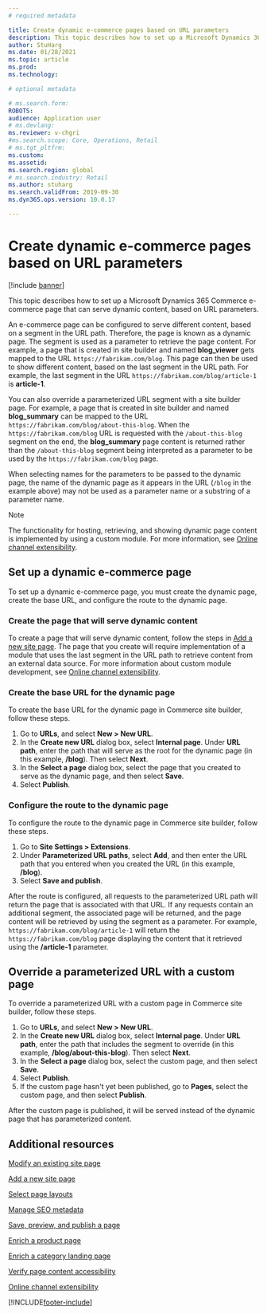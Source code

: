 ```yaml
---
# required metadata

title: Create dynamic e-commerce pages based on URL parameters
description: This topic describes how to set up a Microsoft Dynamics 365 Commerce e-commerce page that can serve dynamic content, based on URL parameters. 
author: StuHarg
ms.date: 01/28/2021
ms.topic: article
ms.prod: 
ms.technology: 

# optional metadata

# ms.search.form: 
ROBOTS: 
audience: Application user
# ms.devlang: 
ms.reviewer: v-chgri
#ms.search.scope: Core, Operations, Retail
# ms.tgt_pltfrm: 
ms.custom: 
ms.assetid: 
ms.search.region: global
# ms.search.industry: Retail
ms.author: stuharg
ms.search.validFrom: 2019-09-30
ms.dyn365.ops.version: 10.0.17

---
```

# Create dynamic e-commerce pages based on URL parameters

[!include [banner](includes/banner.md)]

This topic describes how to set up a Microsoft Dynamics 365 Commerce e-commerce page that can serve dynamic content, based on URL parameters.

An e-commerce page can be configured to serve different content, based on a segment in the URL path. Therefore, the page is known as a dynamic page. The segment is used as a parameter to retrieve the page content. For example, a page that is created in site builder and named **blog\_viewer** gets mapped to the URL `https://fabrikam.com/blog`. This page can then be used to show different content, based on the last segment in the URL path. For example, the last segment in the URL `https://fabrikam.com/blog/article-1` is **article-1**.

You can also override a parameterized URL segment with a site builder page. For example, a page that is created in site builder and named **blog\_summary** can be mapped to the URL `https://fabrikam.com/blog/about-this-blog`. When the `https://fabrikam.com/blog` URL is requested with the `/about-this-blog` segment on the end, the **blog\_summary** page content is returned rather than the `/about-this-blog` segment being interpreted as a parameter to be used by the `https://fabrikam.com/blog` page. 

When selecting names for the parameters to be passed to the dynamic page, the name of the dynamic page as it appears in the URL (`/blog` in the example above) may not be used as a parameter name or a substring of a parameter name. 

> [!NOTE]
> The functionality for hosting, retrieving, and showing dynamic page content is implemented by using a custom module. For more information, see [Online channel extensibility](e-commerce-extensibility/overview.md).

## Set up a dynamic e-commerce page

To set up a dynamic e-commerce page, you must create the dynamic page, create the base URL, and configure the route to the dynamic page.

### Create the page that will serve dynamic content

To create a page that will serve dynamic content, follow the steps in [Add a new site page](add-new-page.md). The page that you create will require implementation of a module that uses the last segment in the URL path to retrieve content from an external data source. For more information about custom module development, see [Online channel extensibility](e-commerce-extensibility/overview.md).

### Create the base URL for the dynamic page

To create the base URL for the dynamic page in Commerce site builder, follow these steps.

1. Go to **URLs**, and select **New \> New URL**.
1. In the **Create new URL** dialog box, select **Internal page**. Under **URL path**, enter the path that will serve as the root for the dynamic page (in this example, **/blog**). Then select **Next**.
1. In the **Select a page** dialog box, select the page that you created to serve as the dynamic page, and then select **Save**.
1. Select **Publish**.

### Configure the route to the dynamic page

To configure the route to the dynamic page in Commerce site builder, follow these steps.

1. Go to **Site Settings \> Extensions**.
1. Under **Parameterized URL paths**, select **Add**, and then enter the URL path that you entered when you created the URL (in this example, **/blog**).
1. Select **Save and publish**.

After the route is configured, all requests to the parameterized URL path will return the page that is associated with that URL. If any requests contain an additional segment, the associated page will be returned, and the page content will be retrieved by using the segment as a parameter. For example, `https://fabrikam.com/blog/article-1` will return the `https://fabrikam.com/blog` page displaying the content that it retrieved using the **/article-1** parameter.

## Override a parameterized URL with a custom page

To override a parameterized URL with a custom page in Commerce site builder, follow these steps.

1. Go to **URLs**, and select **New \> New URL**.
1. In the **Create new URL** dialog box, select **Internal page**. Under **URL path**, enter the path that includes the segment to override (in this example, **/blog/about-this-blog**). Then select **Next**.
1. In the **Select a page** dialog box, select the custom page, and then select **Save**.
1. Select **Publish**.
1. If the custom page hasn't yet been published, go to **Pages**, select the custom page, and then select **Publish**.

After the custom page is published, it will be served instead of the dynamic page that has parameterized content.

## Additional resources

[Modify an existing site page](modify-existing-page.md)

[Add a new site page](add-new-page.md)

[Select page layouts](select-page-layouts.md)

[Manage SEO metadata](manage-seo-metadata.md)

[Save, preview, and publish a page](save-preview-publish-page.md)

[Enrich a product page](enrich-product-page.md)

[Enrich a category landing page](enrich-category-page.md)

[Verify page content accessibility](verify-accessibility.md)

[Online channel extensibility](e-commerce-extensibility/overview.md)


[!INCLUDE[footer-include](../includes/footer-banner.md)]
